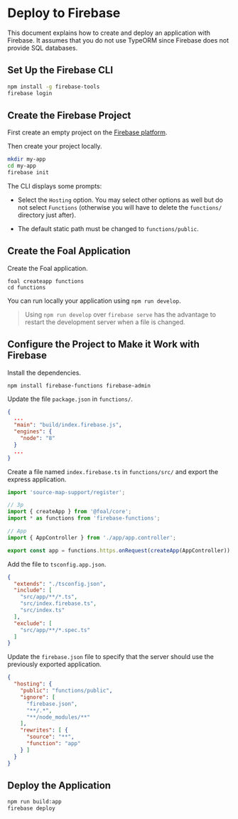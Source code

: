 # Deploy to Firebase

This document explains how to create and deploy an application with Firebase. It assumes that you do not use TypeORM since Firebase does not provide SQL databases.

## Set Up the Firebase CLI

```sh
npm install -g firebase-tools
firebase login
```

## Create the Firebase Project

First create an empty project on the [Firebase platform](https://console.firebase.google.com/).

Then create your project locally.

```sh
mkdir my-app
cd my-app
firebase init
```

The CLI displays some prompts:

- Select the `Hosting` option. You may select other options as well but do not select `Functions` (otherwise you will have to delete the `functions/` directory just after).

- The default static path must be changed to `functions/public`.

## Create the Foal Application

Create the Foal application.

```
foal createapp functions
cd functions
```

You can run locally your application using `npm run develop`.

> Using `npm run develop` over `firebase serve` has the advantage to restart the development server when a file is changed.

## Configure the Project to Make it Work with Firebase

Install the dependencies.

```
npm install firebase-functions firebase-admin
```

Update the file `package.json` in `functions/`.

```json
{
  ...
  "main": "build/index.firebase.js",
  "engines": {
    "node": "8"
  }
  ...
}
```

Create a file named `index.firebase.ts` in `functions/src/` and export the express application.

```typescript
import 'source-map-support/register';

// 3p
import { createApp } from '@foal/core';
import * as functions from 'firebase-functions';

// App
import { AppController } from './app/app.controller';

export const app = functions.https.onRequest(createApp(AppController));

```

Add the file to `tsconfig.app.json`.

```json
{
  "extends": "./tsconfig.json",
  "include": [
    "src/app/**/*.ts",
    "src/index.firebase.ts",
    "src/index.ts"
  ],
  "exclude": [
    "src/app/**/*.spec.ts"
  ]
}
```

Update the `firebase.json` file to specify that the server should use the previously exported application. 

```json
{
  "hosting": {
    "public": "functions/public",
    "ignore": [
      "firebase.json",
      "**/.*",
      "**/node_modules/**"
    ],
    "rewrites": [ {
      "source": "**",
      "function": "app"
    } ]
  }
}

```

## Deploy the Application

```sh
npm run build:app
firebase deploy
```